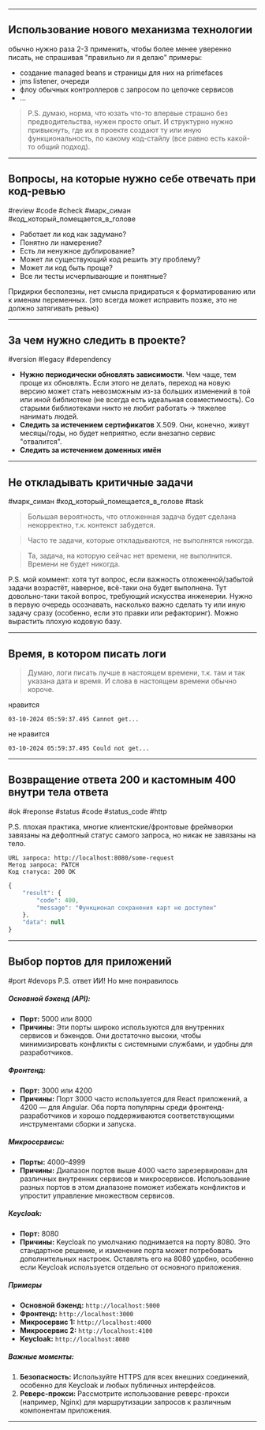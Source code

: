 
---
## Использование нового механизма технологии

обычно нужно раза 2-3 применить, чтобы более менее уверенно писать, не спрашивая "правильно ли я делаю"
примеры: 
- создание managed beans и страницы для них на primefaces
- jms listener, очереди
- флоу обычных контроллеров с запросом по цепочке сервисов
- ...

>P.S. думаю, норма, что юзать что-то впервые страшно без предводительства, нужен просто опыт. И структурно нужно привыкнуть, где их в проекте создают ту или иную функциональность, по какому код-стайлу (все равно есть какой-то общий подход).

---

## Вопросы, на которые нужно себе отвечать при код-ревью
#review #code #check #марк_симан #код_который_помещается_в_голове

- Работает ли код как задумано?
- Понятно ли намерение?
- Есть ли ненужное дублирование?
- Может ли существующий код решить эту проблему?
- Может ли код быть проще?
- Все ли тесты исчерпывающие и понятные?

Придирки бесполезны, нет смысла придираться к форматированию или к именам переменных. (это всегда может исправить позже, это не должно затягивать ревью)

---

## За чем нужно следить в проекте?
#version #legacy #dependency

- **Нужно периодически обновлять зависимости**. Чем чаще, тем проще их обновлять. Если этого не делать, переход на новую версию может стать невозможным из-за больших изменений в той или иной библиотеке (не всегда есть идеальная совместимость). Со старыми библиотеками никто не любит работать -> тяжелее нанимать людей.
- **Следить за истечением сертификатов** X.509. Они, конечно, живут месяцы/годы, но будет неприятно, если внезапно сервис "отвалится".
- **Следить за истечением доменных имён**

---

## Не откладывать критичные задачи
#марк_симан #код_который_помещается_в_голове #task 

> Большая вероятность, что отложенная задача будет сделана некорректно, т.к. контекст забудется.

> Часто те задачи, которые откладываются, не выполнятся никогда.

> Та, задача, на которую сейчас нет времени, не выполнится.  Времени не будет никогда.

P.S. мой коммент: хотя тут вопрос, если важность отложенной/забытой задачи возрастёт, наверное, всё-таки она будет выполнена. Тут довольно-таки такой вопрос, требующий искусства инженерии. Нужно в первую очередь осознавать, насколько важно сделать ту или иную задачу сразу (особенно, если это правки или рефакторинг). Можно вырастить плохую кодовую базу.

---

## Время, в котором писать логи

> Думаю, логи писать лучше в настоящем времени, т.к. там и так указана дата и время. И слова в настоящем времени обычно короче.

нравится
```
03-10-2024 05:59:37.495 Cannot get...
```

не нравится
```
03-10-2024 05:59:37.495 Could not get...
```

---

## Возвращение ответа 200 и кастомным 400 внутри тела ответа
#ok #reponse #status #code #status_code #http

P.S. плохая практика, многие клиентские/фронтовые фреймворки завязаны на дефолтный статус самого запроса, но никак не завязаны на тело.


```
URL запроса: http://localhost:8080/some-request
Метод запроса: PATCH
Код статуса: 200 OK
```

```javascript
{
    "result": {
        "code": 400,
        "message": "Функционал сохранения карт не доступен"
    },
    "data": null
}
```

---


## Выбор портов для приложений
#port #devops 
P.S.  ответ ИИ! Но мне понравилось
##### Основной бэкенд (API):
- **Порт:** 5000 или 8000
- **Причины:** Эти порты широко используются для внутренних сервисов и бэкендов. Они достаточно высоки, чтобы минимизировать конфликты с системными службами, и удобны для разработчиков.
##### Фронтенд:
- **Порт:** 3000 или 4200
- **Причины:** Порт 3000 часто используется для React приложений, а 4200 — для Angular. Оба порта популярны среди фронтенд-разработчиков и хорошо поддерживаются соответствующими инструментами сборки и запуска.
##### Микросервисы:
- **Порты:** 4000–4999
- **Причины:** Диапазон портов выше 4000 часто зарезервирован для различных внутренних сервисов и микросервисов. Использование разных портов в этом диапазоне поможет избежать конфликтов и упростит управление множеством сервисов.

#####  Keycloak:
- **Порт:** 8080
- **Причины:** Keycloak по умолчанию поднимается на порту 8080. Это стандартное решение, и изменение порта может потребовать дополнительных настроек. Оставлять его на 8080 удобно, особенно если Keycloak используется отдельно от основного приложения.
#####  Примеры
- **Основной бэкенд:** `http://localhost:5000`
- **Фронтенд:** `http://localhost:3000`
- **Микросервис 1:** `http://localhost:4000`
- **Микросервис 2:** `http://localhost:4100`
- **Keycloak:** `http://localhost:8080`

#####  Важные моменты:
1. **Безопасность:** Используйте HTTPS для всех внешних соединений, особенно для Keycloak и любых публичных интерфейсов.
2. **Реверс-прокси:** Рассмотрите использование реверс-прокси (например, Nginx) для маршрутизации запросов к различным компонентам приложения.
---

##